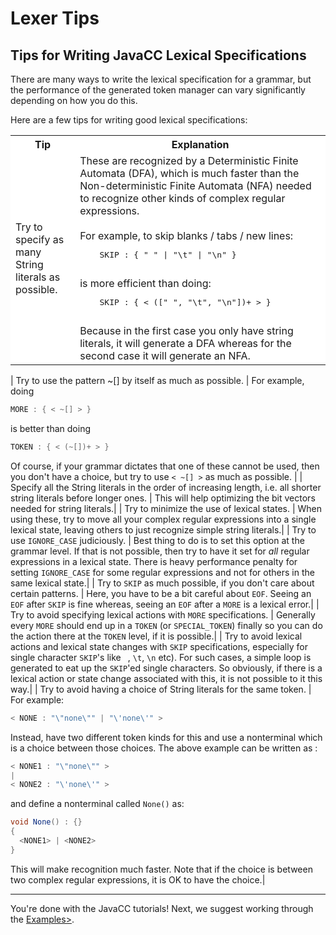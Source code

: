 # Lexer Tips

## Tips for Writing JavaCC Lexical Specifications

There are many ways to write the lexical specification for a grammar, but the performance of the generated token manager can vary significantly depending on how you do this.

Here are a few tips for writing good lexical specifications:

<table style="background-color: #ffffff;">
<tr>
  <th>Tip</th>
  <th>Explanation</th>
</tr>

<tr>
  <td>Try to specify as many String literals as possible.</td>
  <td>
    These are recognized by a Deterministic Finite Automata (DFA), which is much faster than the Non-deterministic Finite Automata (NFA) needed to recognize other kinds of complex regular expressions.<br>
    <br>
    For example, to skip blanks / tabs / new lines:<br>
    <pre lang="java">
    SKIP : { " " | "\t" | "\n" }
    </pre>
    is more efficient than doing:<br>
    <pre lang="java">
    SKIP : { < ([" ", "\t", "\n"])+ > }
    </pre>
    Because in the first case you only have string literals, it will generate a DFA whereas for the second case it will generate an NFA.
  </td>
</tr>
</table>



| Try to use the pattern ~[] by itself as much as possible. | For example, doing

```java
MORE : { < ~[] > }
```

is better than doing
```java
TOKEN : { < (~[])+ > }
```

Of course, if your grammar dictates that one of these cannot be used, then you don't have a choice, but try to use `< ~[] >` as much as possible. |
| Specify all the String literals in the order of increasing length, i.e. all shorter string literals before longer ones. | This will help optimizing the bit vectors needed for string literals.|
| Try to minimize the use of lexical states. | When using these, try to move all your complex regular expressions into a single lexical state, leaving others to just recognize simple string literals.|
| Try to use `IGNORE_CASE` judiciously. | Best thing to do is to set this option at the grammar level. If that is not possible, then try to have it set for *all* regular expressions in a lexical state. There is heavy performance penalty for setting `IGNORE_CASE` for some regular expressions and not for others in the same lexical state.|
| Try to `SKIP` as much possible, if you don't care about certain patterns. | Here, you have to be a bit careful about `EOF`. Seeing an `EOF` after `SKIP` is fine whereas, seeing an `EOF` after a `MORE` is a lexical error.|
| Try to avoid specifying lexical actions with `MORE` specifications. | Generally every `MORE` should end up in a `TOKEN` (or `SPECIAL_TOKEN`) finally so you can do the action there at the `TOKEN` level, if it is possible.|
| Try to avoid lexical actions and lexical state changes with `SKIP` specifications, especially for single character `SKIP`'s like ` `, `\t`, `\n` etc). For such cases, a simple loop is generated to eat up the `SKIP`'ed single characters. So obviously, if there is a lexical action or state change associated with this, it is not possible to it this way.|
| Try to avoid having a choice of String literals for the same token. | For example:

```java
< NONE : "\"none\"" | "\'none\'" >
```

Instead, have two different token kinds for this and use a nonterminal which is a choice between those choices. The above example can be written as :

```java
< NONE1 : "\"none\"" >
|
< NONE2 : "\'none\'" >
```

and define a nonterminal called `None()` as:

```java
void None() : {}
{
  <NONE1> | <NONE2>
}
```

This will make recognition much faster. Note that if the choice is between two complex regular expressions, it is OK to have the choice.|

--------------------------------------------------------------------------------

You're done with the JavaCC tutorials! Next, we suggest working through the <a href="examples.md">Examples></a>.
